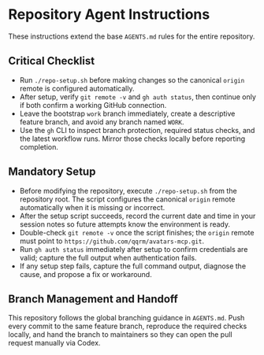 # Repository Agent Instructions

These instructions extend the base `AGENTS.md` rules for the entire repository.

## Critical Checklist
- Run `./repo-setup.sh` before making changes so the canonical `origin` remote is configured automatically.
- After setup, verify `git remote -v` and `gh auth status`, then continue only if both confirm a working GitHub connection.
- Leave the bootstrap `work` branch immediately, create a descriptive feature branch, and avoid any branch named `WORK`.
- Use the `gh` CLI to inspect branch protection, required status checks, and the latest workflow runs. Mirror those checks locally before reporting completion.

## Mandatory Setup
- Before modifying the repository, execute `./repo-setup.sh` from the repository root. The script configures the canonical `origin` remote automatically when it is missing or incorrect.
- After the setup script succeeds, record the current date and time in your session notes so future attempts know the environment is ready.
- Double-check `git remote -v` once the script finishes; the `origin` remote must point to `https://github.com/qqrm/avatars-mcp.git`.
- Run `gh auth status` immediately after setup to confirm credentials are valid; capture the full output when authentication fails.
- If any setup step fails, capture the full command output, diagnose the cause, and propose a fix or workaround.

## Branch Management and Handoff
This repository follows the global branching guidance in `AGENTS.md`. Push every commit to the same feature branch, reproduce the required checks locally, and hand the branch to maintainers so they can open the pull request manually via Codex.
